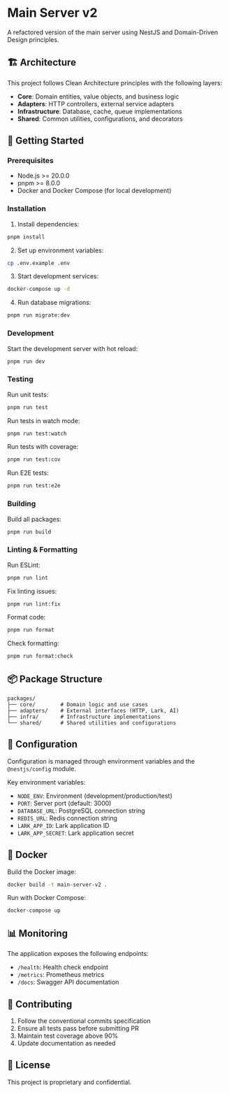 # Main Server v2

A refactored version of the main server using NestJS and Domain-Driven Design principles.

## 🏗️ Architecture

This project follows Clean Architecture principles with the following layers:

- **Core**: Domain entities, value objects, and business logic
- **Adapters**: HTTP controllers, external service adapters
- **Infrastructure**: Database, cache, queue implementations
- **Shared**: Common utilities, configurations, and decorators

## 🚀 Getting Started

### Prerequisites

- Node.js >= 20.0.0
- pnpm >= 8.0.0
- Docker and Docker Compose (for local development)

### Installation

1. Install dependencies:
```bash
pnpm install
```

2. Set up environment variables:
```bash
cp .env.example .env
```

3. Start development services:
```bash
docker-compose up -d
```

4. Run database migrations:
```bash
pnpm run migrate:dev
```

### Development

Start the development server with hot reload:
```bash
pnpm run dev
```

### Testing

Run unit tests:
```bash
pnpm run test
```

Run tests in watch mode:
```bash
pnpm run test:watch
```

Run tests with coverage:
```bash
pnpm run test:cov
```

Run E2E tests:
```bash
pnpm run test:e2e
```

### Building

Build all packages:
```bash
pnpm run build
```

### Linting & Formatting

Run ESLint:
```bash
pnpm run lint
```

Fix linting issues:
```bash
pnpm run lint:fix
```

Format code:
```bash
pnpm run format
```

Check formatting:
```bash
pnpm run format:check
```

## 📦 Package Structure

```
packages/
├── core/        # Domain logic and use cases
├── adapters/    # External interfaces (HTTP, Lark, AI)
├── infra/       # Infrastructure implementations
└── shared/      # Shared utilities and configurations
```

## 🔧 Configuration

Configuration is managed through environment variables and the `@nestjs/config` module.

Key environment variables:
- `NODE_ENV`: Environment (development/production/test)
- `PORT`: Server port (default: 3000)
- `DATABASE_URL`: PostgreSQL connection string
- `REDIS_URL`: Redis connection string
- `LARK_APP_ID`: Lark application ID
- `LARK_APP_SECRET`: Lark application secret

## 🐳 Docker

Build the Docker image:
```bash
docker build -t main-server-v2 .
```

Run with Docker Compose:
```bash
docker-compose up
```

## 📊 Monitoring

The application exposes the following endpoints:
- `/health`: Health check endpoint
- `/metrics`: Prometheus metrics
- `/docs`: Swagger API documentation

## 🤝 Contributing

1. Follow the conventional commits specification
2. Ensure all tests pass before submitting PR
3. Maintain test coverage above 90%
4. Update documentation as needed

## 📝 License

This project is proprietary and confidential.